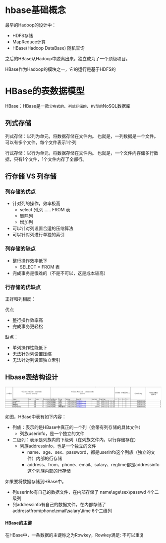 # hbase基础概念

最早的Hadoop的设计中：

- HDFS存储
- MapReduce计算
- HBase(Hadoop DataBase) 随机查询

之后的HBase从Hadoop中脱离出来，独立成为了一个顶级项目。

HBase作为Hadoop的模块之一，它的运行是基于HDFS的



# HBase的表数据模型

HBase：HBase是一款`分布式的`、`列式存储的`、`KV型的`NoSQL数据库


## 列式存储

列式存储：以列为单元，将数据存储在文件内。 也就是，一列数据是一个文件。可以有多个文件，每个文件表示1个列

行式存储：以行为单元，将数据存储在文件内。 也就是，一个文件内存储多行数据，只有1个文件，1个文件内存了全部行。




## 行存储 VS 列存储

### 列存储的优点

- 针对列的操作，效率极高
  - select 列,列...... FROM 表
  - 删除列
  - 增加列
- 可以针对列设置合适的压缩算法
- 可以针对列进行单独的索引

### 列存储的缺点

- 整行操作效率低下
  - SELECT * FROM 表
- 完成事务是很难的（不是不可以，这是成本较高）



### 行存储的优缺点

正好和列相反：

优点

- 整行操作效率高
- 完成事务更轻松

缺点：

- 单列操作性能低下
- 无法针对列设置压缩
- 无法针对列设置独立索引


## Hbase表结构设计

![alt text](habse基础概念/Hbase表结构设计.png)

如图，HBase中表有如下内容：

- 列族：表示的是HBase中真正的一个列（会带有列存储的具体文件）
    - 列族userinfo，是一个独立的文件
- 二级列：表示是列族内的下级列（在列族文件内，以行存储存在）
    - 列族addressinfo，也是一个独立的文件
        - name、age、sex、password，都是userinfo这个列族（独立的文件）内部的行存储
        - address、from、phone、email、salary、regtime都是addressinfo这个列族内部的行存储

如果要将数据存储到HBase中。

- 列userinfo有自己的数据文件，在内部存储了 name\age\sex\passwd 4个二级列
- 列addressinfo有自己的数据文件，在内部存储了address\from\phone\email\salary\time 6个二级列


#### HBase的主键

在HBase中，一条数据的主键称之为Rowkey，Rowkey满足: 不可以重复







